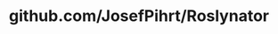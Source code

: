 ---
layout: post
title: github.com/JosefPihrt/Roslynator
categories: link
tags: [انگلیسی, برنامه‌نویسی]
---